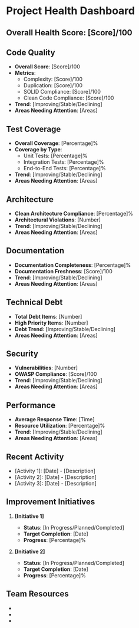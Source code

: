 # Project Health Dashboard

## Overall Health Score: [Score]/100

## Code Quality

- **Overall Score**: [Score]/100
- **Metrics**:
  - Complexity: [Score]/100
  - Duplication: [Score]/100
  - SOLID Compliance: [Score]/100
  - Clean Code Compliance: [Score]/100
- **Trend**: [Improving/Stable/Declining]
- **Areas Needing Attention**: [Areas]

## Test Coverage

- **Overall Coverage**: [Percentage]%
- **Coverage by Type**:
  - Unit Tests: [Percentage]%
  - Integration Tests: [Percentage]%
  - End-to-End Tests: [Percentage]%
- **Trend**: [Improving/Stable/Declining]
- **Areas Needing Attention**: [Areas]

## Architecture

- **Clean Architecture Compliance**: [Percentage]%
- **Architectural Violations**: [Number]
- **Trend**: [Improving/Stable/Declining]
- **Areas Needing Attention**: [Areas]

## Documentation

- **Documentation Completeness**: [Percentage]%
- **Documentation Freshness**: [Score]/100
- **Trend**: [Improving/Stable/Declining]
- **Areas Needing Attention**: [Areas]

## Technical Debt

- **Total Debt Items**: [Number]
- **High Priority Items**: [Number]
- **Debt Trend**: [Improving/Stable/Declining]
- **Areas Needing Attention**: [Areas]

## Security

- **Vulnerabilities**: [Number]
- **OWASP Compliance**: [Score]/100
- **Trend**: [Improving/Stable/Declining]
- **Areas Needing Attention**: [Areas]

## Performance

- **Average Response Time**: [Time]
- **Resource Utilization**: [Percentage]%
- **Trend**: [Improving/Stable/Declining]
- **Areas Needing Attention**: [Areas]

## Recent Activity

- [Activity 1]: [Date] - [Description]
- [Activity 2]: [Date] - [Description]
- [Activity 3]: [Date] - [Description]

## Improvement Initiatives

1. **[Initiative 1]**

   - **Status**: [In Progress/Planned/Completed]
   - **Target Completion**: [Date]
   - **Progress**: [Percentage]%

2. **[Initiative 2]**
   - **Status**: [In Progress/Planned/Completed]
   - **Target Completion**: [Date]
   - **Progress**: [Percentage]%

## Team Resources

- [Resource 1]: [Link]
- [Resource 2]: [Link]
- [Resource 3]: [Link]
